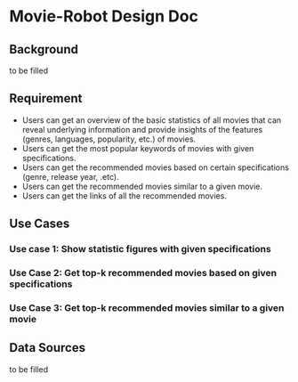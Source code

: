 # Movie-Robot Design Doc

## Background

to be filled

## Requirement

- Users can get an overview of the basic statistics of all movies that can reveal underlying information and provide insights of the features (genres, languages, popularity, etc.) of movies.
- Users can get the most popular keywords of movies with given specifications.
- Users can get the recommended movies based on certain specifications (genre, release year, .etc).
- Users can get the recommended movies similar to a given movie.
- Users can get the links of all the recommended movies. 

## Use Cases

### Use case 1: Show statistic figures with given specifications

### Use Case 2: Get top-k recommended movies based on given specifications

### Use Case 3: Get top-k recommended movies similar to a given movie


## Data Sources

to be filled